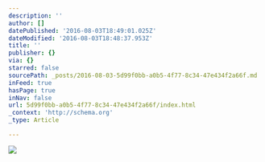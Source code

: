 ```yaml
---
description: ''
author: []
datePublished: '2016-08-03T18:49:01.025Z'
dateModified: '2016-08-03T18:48:37.953Z'
title: ''
publisher: {}
via: {}
starred: false
sourcePath: _posts/2016-08-03-5d99f0bb-a0b5-4f77-8c34-47e434f2a66f.md
inFeed: true
hasPage: true
inNav: false
url: 5d99f0bb-a0b5-4f77-8c34-47e434f2a66f/index.html
_context: 'http://schema.org'
_type: Article

---
```

![](https://the-grid-user-content.s3-us-west-2.amazonaws.com/ac572fa3-0d5f-461a-84e7-ff0bd46dc46a.jpg)